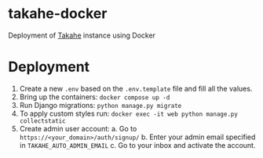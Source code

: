 # takahe-docker
Deployment of [Takahe](https://github.com/jointakahe/takahe) instance using Docker

# Deployment
1. Create a new `.env` based on the `.env.template` file and fill all the values.
2. Bring up the containers:
    `docker compose up -d`
3. Run Django migrations:
    `python manage.py migrate`
4. To apply custom styles run:
    `docker exec -it web python manage.py collectstatic`
5. Create admin user account:
    a. Go to `https://<your_domain>/auth/signup/`
    b. Enter your admin email specified in `TAKAHE_AUTO_ADMIN_EMAIL`
    c. Go to your inbox and activate the account.
    
